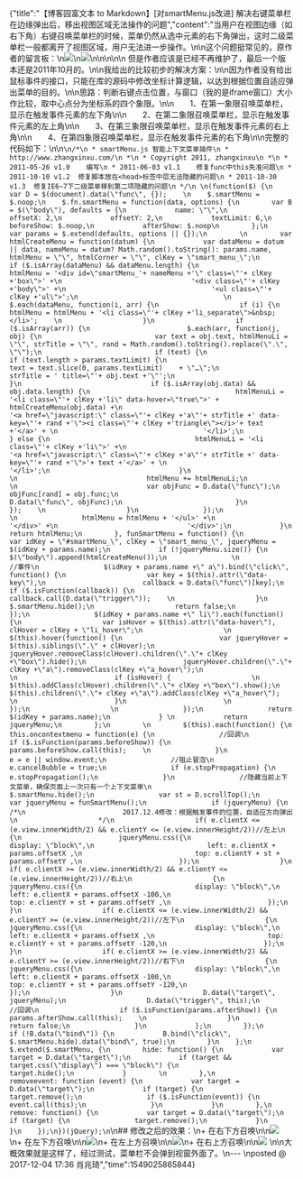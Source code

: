 {"title":"【博客园富文本 to Markdown】[对smartMenu.js改进] 解决右键菜单栏在边缘弹出后，移出视图区域无法操作的问题","content":"当用户在视图边缘（如右下角）右键召唤菜单栏的时候，菜单仍然从选中元素的右下角弹出，这时二级菜单栏一般都离开了视图区域，用户无法进一步操作。\n\n这个问题挺常见的，原作者的留言板：\n![](https://images2017.cnblogs.com/blog/1182173/201712/1182173-20171204172224810-1171876778.png)\n![](https://images2017.cnblogs.com/blog/1182173/201712/1182173-20171204172138716-2065474607.png)\n\n\n\n\n 但是作者应该是已经不再维护了，最后一个版本还是2011年10月的。\n\n我给出的比较初步的解决方案：\n\n因为作者没有给出鼠标事件的接口，只能在库的源码中修改坐标计算逻辑，以达到根据位置自适应弹出菜单的目的。\n\n思路：判断右键点击位置，与窗口（我的是iframe窗口）大小作比较，取中心点分为坐标系的四个象限。\n\n　　1、在第一象限召唤菜单栏，显示在触发事件元素的左下角\n\n　　2、在第二象限召唤菜单栏，显示在触发事件元素的左上角\n\n　　3、在第三象限召唤菜单栏，显示在触发事件元素的右上角\n\n　　4、在第四象限召唤菜单栏，显示在触发事件元素的右下角\n\n完整的代码如下：\n\n```\n/*\n * smartMenu.js 智能上下文菜单插件\n * http://www.zhangxinxu.com/\n *\n * Copyright 2011, zhangxinxu\n *\n * 2011-05-26 v1.0    编写\n * 2011-06-03 v1.1    修复func中this失准问题\n * 2011-10-10 v1.2  修复脚本放在<head>标签中层无法隐藏的问题\n * 2011-10-30 v1.3  修复IE6~7下二级菜单移到第二项隐藏的问题\n */\n \n(function($) {\n    var D = $(document).data(\"func\", {});    \n    $.smartMenu = $.noop;\n    $.fn.smartMenu = function(data, options) {\n        var B = $(\"body\"), defaults = {\n            name: \"\",\n            offsetX: 2,\n            offsetY: 2,\n            textLimit: 6,\n            beforeShow: $.noop,\n            afterShow: $.noop\n        };\n        var params = $.extend(defaults, options || {});\n        \n        var htmlCreateMenu = function(datum) {\n            var dataMenu = datum || data, nameMenu = datum? Math.random().toString(): params.name, htmlMenu = \"\", htmlCorner = \"\", clKey = \"smart_menu_\";\n            if ($.isArray(dataMenu) && dataMenu.length) {\n                htmlMenu = '<div id=\"smartMenu_'+ nameMenu +'\" class=\"'+ clKey +'box\">' +\n                                '<div class=\"'+ clKey +'body\">' +\n                                    '<ul class=\"'+ clKey +'ul\">';\n                                    \n                $.each(dataMenu, function(i, arr) {\n                    if (i) {\n                        htmlMenu = htmlMenu + '<li class=\"'+ clKey +'li_separate\">&nbsp;</li>';    \n                    }\n                    if ($.isArray(arr)) {\n                        $.each(arr, function(j, obj) {\n                            var text = obj.text, htmlMenuLi = \"\", strTitle = \"\", rand = Math.random().toString().replace(\".\", \"\");\n                            if (text) {\n                                if (text.length > params.textLimit) {\n                                    text = text.slice(0, params.textLimit)    + \"…\";\n                                    strTitle = ' title=\"'+ obj.text +'\"';\n                                }\n                                if ($.isArray(obj.data) && obj.data.length) {\n                                    htmlMenuLi = '<li class=\"'+ clKey +'li\" data-hover=\"true\">' + htmlCreateMenu(obj.data) +\n                                        '<a href=\"javascript:\" class=\"'+ clKey +'a\"'+ strTitle +' data-key=\"'+ rand +'\"><i class=\"'+ clKey +'triangle\"></i>'+ text +'</a>' + \n                                    '</li>';\n                                } else {\n                                    htmlMenuLi = '<li class=\"'+ clKey +'li\">' +\n                                        '<a href=\"javascript:\" class=\"'+ clKey +'a\"'+ strTitle +' data-key=\"'+ rand +'\">'+ text +'</a>' + \n                                    '</li>';\n                                }\n                                \n                                htmlMenu += htmlMenuLi;\n                                \n                                var objFunc = D.data(\"func\");\n                                objFunc[rand] = obj.func;\n                                D.data(\"func\", objFunc);\n                            }\n                        });    \n                    }\n                });\n                \n                htmlMenu = htmlMenu + '</ul>' +\n                                    '</div>' +\n                                '</div>';\n            }\n            return htmlMenu;\n        }, funSmartMenu = function() {\n            var idKey = \"#smartMenu_\", clKey = \"smart_menu_\", jqueryMenu = $(idKey + params.name);\n            if (!jqueryMenu.size()) {\n                $(\"body\").append(htmlCreateMenu());\n                \n                //事件\n                $(idKey + params.name +\" a\").bind(\"click\", function() {\n                    var key = $(this).attr(\"data-key\"),\n                        callback = D.data(\"func\")[key];\n                    if ($.isFunction(callback)) {\n                        callback.call(D.data(\"trigger\"));    \n                    }\n                    $.smartMenu.hide();\n                    return false;\n                });\n                $(idKey + params.name +\" li\").each(function() {\n                    var isHover = $(this).attr(\"data-hover\"), clHover = clKey + \"li_hover\";\n                    \n                    $(this).hover(function() {\n                        var jqueryHover = $(this).siblings(\".\" + clHover);\n                        jqueryHover.removeClass(clHover).children(\".\"+ clKey +\"box\").hide();\n                        jqueryHover.children(\".\"+ clKey +\"a\").removeClass(clKey +\"a_hover\");\n                        \n                        if (isHover) {                    \n                            $(this).addClass(clHover).children(\".\"+ clKey +\"box\").show();\n                            $(this).children(\".\"+ clKey +\"a\").addClass(clKey +\"a_hover\");    \n                        }\n                        \n                    });\n                    \n                });\n                return $(idKey + params.name);\n            } \n            return jqueryMenu;\n        };\n        \n        $(this).each(function() {\n            this.oncontextmenu = function(e) {\n                //回调\n                if ($.isFunction(params.beforeShow)) {\n                    params.beforeShow.call(this);    \n                }\n                e = e || window.event;\n                //阻止冒泡\n                e.cancelBubble = true;\n                if (e.stopPropagation) {\n                    e.stopPropagation();\n                }\n                //隐藏当前上下文菜单，确保页面上一次只有一个上下文菜单\n                $.smartMenu.hide();\n                var st = D.scrollTop();\n                var jqueryMenu = funSmartMenu();\n                if (jqueryMenu) {\n                    /*\n                        2017.12.4修改：根据触发事件的位置，自适应方向弹出\n                    */\n                    if( e.clientX <= (e.view.innerWidth/2) && e.clientY <= (e.view.innerHeight/2))//左上\n                    {\n                        jqueryMenu.css({\n                            display: \"block\",\n                            left: e.clientX + params.offsetX ,\n                            top: e.clientY + st + params.offsetY ,\n                        });\n                    }\n                    if( e.clientX >= (e.view.innerWidth/2) && e.clientY <= (e.view.innerHeight/2))//右上\n                    {\n                        jqueryMenu.css({\n                            display: \"block\",\n                            left: e.clientX + params.offsetX -100,\n                            top: e.clientY + st + params.offsetY ,\n                        });\n                    }\n                    if( e.clientX <= (e.view.innerWidth/2) && e.clientY >= (e.view.innerHeight/2))//左下\n                    {\n                        jqueryMenu.css({\n                            display: \"block\",\n                            left: e.clientX + params.offsetX ,\n                            top: e.clientY + st + params.offsetY -120,\n                        });\n                    }\n                    if( e.clientX >= (e.view.innerWidth/2) && e.clientY >= (e.view.innerHeight/2))//右下\n                    {\n                        jqueryMenu.css({\n                            display: \"block\",\n                            left: e.clientX + params.offsetX -100,\n                            top: e.clientY + st + params.offsetY -120,\n                        });\n                    }\n                    D.data(\"target\", jqueryMenu);\n                    D.data(\"trigger\", this);\n                    //回调\n                    if ($.isFunction(params.afterShow)) {\n                        params.afterShow.call(this);    \n                    }\n                    return false;\n                }\n            };\n        });\n        if (!B.data(\"bind\")) {\n            B.bind(\"click\", $.smartMenu.hide).data(\"bind\", true);\n        }\n    };\n    $.extend($.smartMenu, {\n        hide: function() {\n            var target = D.data(\"target\");\n            if (target && target.css(\"display\") === \"block\") {\n                target.hide();\n            }        \n        },\n        removeevent: function (event) {\n            var target = D.data(\"target\");\n            if (target) {\n                target.remove();\n                if ($.isFunction(event)) {\n                    event.call(this);\n                }\n            }\n        },\n        remove: function() {\n            var target = D.data(\"target\");\n            if (target) {\n                target.remove();\n            }\n        }\n    });\n})(jQuery);\n```\n## 修改之后的效果：\n+ 在右下方召唤\n\n![](https://images2017.cnblogs.com/blog/1182173/201712/1182173-20171204170925201-1677560340.png)  \n+ 在左下方召唤\n\n![](https://images2017.cnblogs.com/blog/1182173/201712/1182173-20171204173302763-570358179.png)\n+ 在左上方召唤\n\n![](https://images2017.cnblogs.com/blog/1182173/201712/1182173-20171204173328951-2041581756.png)\n+ 在右上方召唤\n\n![](https://images2017.cnblogs.com/blog/1182173/201712/1182173-20171204173412997-167638017.png)  \n\n大概效果就是这样了，经过测试，菜单栏不会弹到视窗外面了。\n---  \nposted @ 2017-12-04 17:36 肖兆琦","time":1549025865844}
